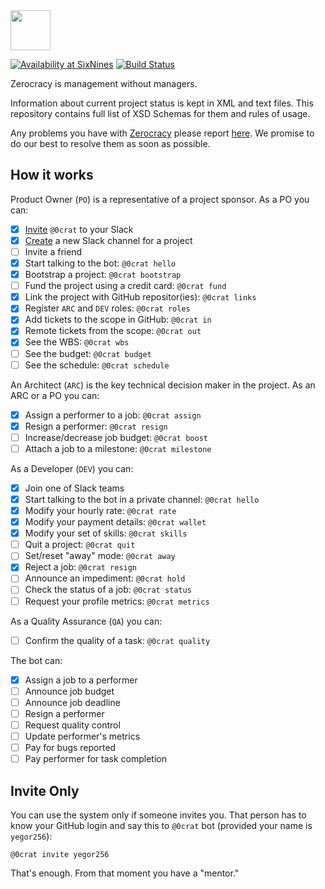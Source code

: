 <img src="http://www.zerocracy.com/logo.svg" width="64px" height="64px"/>

[![Availability at SixNines](http://www.sixnines.io/b/2b3a)](http://www.sixnines.io/h/2b3a)
[![Build Status](https://travis-ci.org/zerocracy/datum.svg?branch=master)](https://travis-ci.org/zerocracy/datum)

Zerocracy is management without managers.

Information about current project status is kept in XML and text
files. This repository contains full list of XSD Schemas for them
and rules of usage.

Any problems you have with [Zerocracy](http://www.zerocracy.com)
please report [here](https://github.com/zerocracy/datum/issues).
We promise to do our best to resolve them as soon as possible.

## How it works

Product Owner (`PO`) is a representative of a project sponsor.
As a PO you can:

  - [x] [Invite](http://www.0crat.com/invite) `@0crat` to your Slack
  - [x] [Create](https://get.slack.help/hc/en-us/articles/201402297-Create-a-channel) a new Slack channel for a project
  - [ ] Invite a friend
  - [x] Start talking to the bot: `@0crat hello`
  - [x] Bootstrap a project: `@0crat bootstrap`
  - [ ] Fund the project using a credit card: `@0crat fund`
  - [x] Link the project with GitHub repositor(ies): `@0crat links`
  - [x] Register `ARC` and `DEV` roles: `@0crat roles`
  - [x] Add tickets to the scope in GitHub: `@0crat in`
  - [x] Remote tickets from the scope: `@0crat out`
  - [x] See the WBS: `@0crat wbs`
  - [ ] See the budget: `@0crat budget`
  - [ ] See the schedule: `@0crat schedule`

An Architect (`ARC`) is the key technical decision maker
in the project. As an ARC or a PO you can:

  - [x] Assign a performer to a job: `@0crat assign`
  - [x] Resign a performer: `@0crat resign`
  - [ ] Increase/decrease job budget: `@0crat boost`
  - [ ] Attach a job to a milestone: `@0crat milestone`

As a Developer (`DEV`) you can:

  - [x] Join one of Slack teams
  - [x] Start talking to the bot in a private channel: `@0crat hello`
  - [x] Modify your hourly rate: `@0crat rate`
  - [x] Modify your payment details: `@0crat wallet`
  - [x] Modify your set of skills: `@0crat skills`
  - [ ] Quit a project: `@0crat quit`
  - [ ] Set/reset "away" mode: `@0crat away`
  - [x] Reject a job: `@0crat resign`
  - [ ] Announce an impediment: `@0crat hold`
  - [ ] Check the status of a job: `@0crat status`
  - [ ] Request your profile metrics: `@0crat metrics`

As a Quality Assurance (`QA`) you can:

  - [ ] Confirm the quality of a task: `@0crat quality`

The bot can:

  - [x] Assign a job to a performer
  - [ ] Announce job budget
  - [ ] Announce job deadline
  - [ ] Resign a performer
  - [ ] Request quality control
  - [ ] Update performer's metrics
  - [ ] Pay for bugs reported
  - [ ] Pay performer for task completion

## Invite Only

You can use the system only if someone invites you. That person has to
know your GitHub login and say this to `@0crat` bot (provided your name
is `yegor256`):

```
@0crat invite yegor256
```

That's enough. From that moment you have a "mentor."
